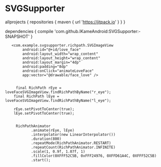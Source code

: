 # SVGSupporter

allprojects {
		repositories {
			maven { url 'https://jitpack.io' }
		}
	}
  
  dependencies {
	        compile 'com.github.IKameAndroid:SVGSupporter:-SNAPSHOT'
	}
	
	
	
       <com.example.svgsupporter.richpath.SVGImageView
            android:id="@+id/love_face"
            android:layout_width="wrap_content"
            android:layout_height="wrap_content"
            android:layout_margin="4dp"
            android:padding="8dp"
            android:onClick="animateLoveFace"
            app:vector="@drawable/face_love" />
	    
	    
	     final RichPath rEye = loveFaceSVGImageView.findRichPathByName("r_eye");
        final RichPath lEye = loveFaceSVGImageView.findRichPathByName("l_eye");

        rEye.setPivotToCenter(true);
        lEye.setPivotToCenter(true);
	    
	    
	     RichPathAnimator
                .animate(rEye, lEye)
                .interpolator(new LinearInterpolator())
                .duration(800)
                .repeatMode(RichPathAnimator.RESTART)
                .repeatCount(RichPathAnimator.INFINITE)
                .scale(1, 0.9f, 1.07f, 1)
                .fillColor(0XFFF52C5B, 0xFFF24976, 0XFFD61A4C, 0XFFF52C5B)
                .start();
